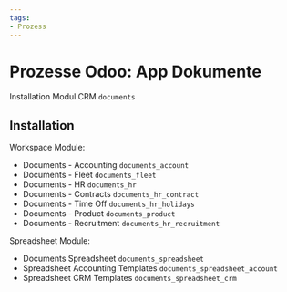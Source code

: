 ```yaml
---
tags:
- Prozess
---
```

# Prozesse Odoo: App Dokumente
Installation Modul CRM `documents`

## Installation

Workspace Module:
* Documents - Accounting `documents_account`
* Documents - Fleet `documents_fleet`
* Documents - HR `documents_hr`
* Documents - Contracts `documents_hr_contract`
* Documents - Time Off `documents_hr_holidays`
* Documents - Product `documents_product`
* Documents - Recruitment `documents_hr_recruitment`

Spreadsheet Module:
* Documents Spreadsheet `documents_spreadsheet`
* Spreadsheet Accounting Templates `documents_spreadsheet_account`
* Spreadsheet CRM Templates `documents_spreadsheet_crm`